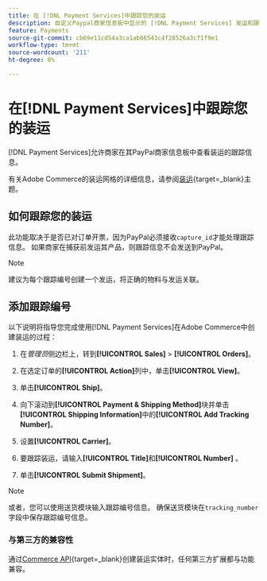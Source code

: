 ```yaml
---
title: 在 [!DNL Payment Services]中跟踪您的装运
description: 自定义Paypal商家信息板中显示的 [!DNL Payment Services] 发运和跟踪信息。
feature: Payments
source-git-commit: cb69e11cd54a3ca1ab66543c4f28526a3cf1f9e1
workflow-type: tm+mt
source-wordcount: '211'
ht-degree: 0%

---
```


# 在[!DNL Payment Services]中跟踪您的装运

[!DNL Payment Services]允许商家在其PayPal商家信息板中查看装运的跟踪信息。

有关Adobe Commerce的装运网格的详细信息，请参阅[装运](https://experienceleague.adobe.com/en/docs/commerce-admin/stores-sales/order-management/shipments){target=_blank}主题。

## 如何跟踪您的装运

此功能取决于是否已对订单开票，因为PayPal必须接收`capture_id`才能处理跟踪信息。 如果商家在捕获前发运其产品，则跟踪信息不会发送到PayPal。

>[!NOTE]
>
> 建议为每个跟踪编号创建一个发运，将正确的物料与发运关联。

## 添加跟踪编号

以下说明将指导您完成使用[!DNL Payment Services]在Adobe Commerce中创建装运的过程：

1. 在&#x200B;_管理员_&#x200B;侧边栏上，转到&#x200B;**[!UICONTROL Sales]** > **[!UICONTROL Orders]**。

1. 在选定订单的&#x200B;**[!UICONTROL Action]**&#x200B;列中，单击&#x200B;**[!UICONTROL View]**。

1. 单击&#x200B;**[!UICONTROL Ship]**。

1. 向下滚动到&#x200B;**[!UICONTROL Payment & Shipping Method]**&#x200B;块并单击&#x200B;**[!UICONTROL Shipping Information]**&#x200B;中的&#x200B;**[!UICONTROL Add Tracking Number]**。

1. 设置&#x200B;**[!UICONTROL Carrier]**。

1. 要跟踪装运，请输入&#x200B;**[!UICONTROL Title]**&#x200B;和&#x200B;**[!UICONTROL Number]** 。

1. 单击&#x200B;**[!UICONTROL Submit Shipment]**。

>[!NOTE]
>
> 或者，您可以使用送货模块输入跟踪编号信息。 确保送货模块在`tracking_number`字段中保存跟踪编号信息。

### 与第三方的兼容性

通过[Commerce API](https://developer.adobe.com/commerce/webapi/rest/attributes/#ShipmentRepositoryInterface){target=_blank}创建装运实体时，任何第三方扩展都与功能兼容。
